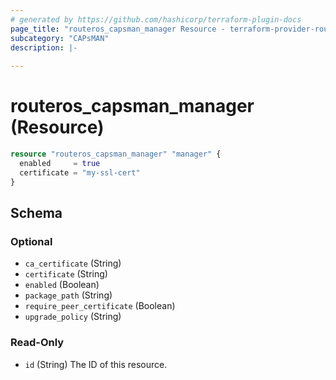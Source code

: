 ```yaml
---
# generated by https://github.com/hashicorp/terraform-plugin-docs
page_title: "routeros_capsman_manager Resource - terraform-provider-routeros"
subcategory: "CAPsMAN"
description: |-
  
---
```


# routeros_capsman_manager (Resource)


```terraform
resource "routeros_capsman_manager" "manager" {
  enabled     = true
  certificate = "my-ssl-cert"
}
```


<!-- schema generated by tfplugindocs -->
## Schema

### Optional

- `ca_certificate` (String)
- `certificate` (String)
- `enabled` (Boolean)
- `package_path` (String)
- `require_peer_certificate` (Boolean)
- `upgrade_policy` (String)

### Read-Only

- `id` (String) The ID of this resource.


